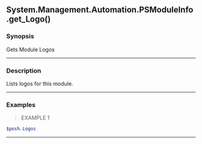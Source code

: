 System.Management.Automation.PSModuleInfo.get_Logo()
----------------------------------------------------

### Synopsis
Gets Module Logos

---

### Description

Lists logos for this module.

---

### Examples
> EXAMPLE 1

```PowerShell
$posh.Logos
```

---
